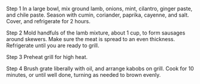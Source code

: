 Step 1
In a large bowl, mix ground lamb, onions, mint, cilantro, ginger paste, and chile paste. Season with cumin, coriander, paprika, cayenne, and salt. Cover, and refrigerate for 2 hours.

Step 2
Mold handfuls of the lamb mixture, about 1 cup, to form sausages around skewers. Make sure the meat is spread to an even thickness. Refrigerate until you are ready to grill.

Step 3
Preheat grill for high heat.

Step 4
Brush grate liberally with oil, and arrange kabobs on grill. Cook for 10 minutes, or until well done, turning as needed to brown evenly.